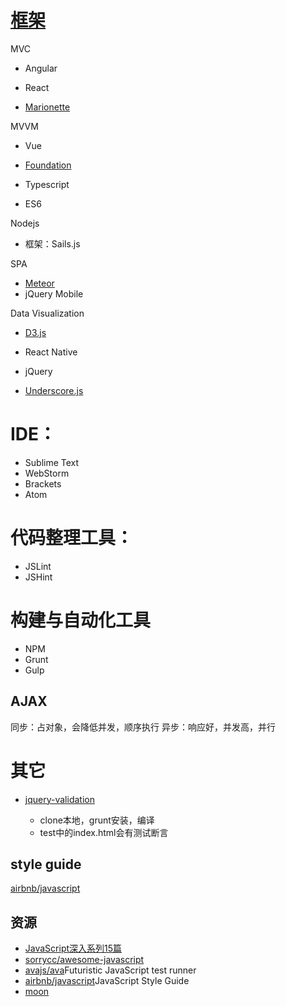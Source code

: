 # [框架](https://envato.com/blog/rising-trends-in-javascript/)

MVC

- Angular
- React

- [Marionette](https://marionettejs.com/)

MVVM

- Vue

- [Foundation](http://foundation.zurb.com/)

- Typescript

- ES6

Nodejs

- 框架：Sails.js

SPA

- [Meteor](https://www.meteor.com/)
- jQuery Mobile

Data Visualization

- [D3.js](https://d3js.org/)

- React Native

- jQuery

- [Underscore.js](http://underscorejs.org/)

# IDE：

- Sublime Text
- WebStorm
- Brackets
- Atom

# 代码整理工具：

- JSLint
- JSHint

# 构建与自动化工具

- NPM
- Grunt
- Gulp

## AJAX

同步：占对象，会降低并发，顺序执行 异步：响应好，并发高，并行

# 其它

- [jquery-validation](https://github.com/jquery-validation/jquery-validation)

  - clone本地，grunt安装，编译
  - test中的index.html会有测试断言

## style guide

[airbnb/javascript](https://github.com/airbnb/javascript)

## 资源

- [JavaScript深入系列15篇](https://juejin.im/post/59278e312f301e006c2e1510)
- [sorrycc/awesome-javascript](https://github.com/sorrycc/awesome-javascript)
- [avajs/ava](https://github.com/avajs/ava)Futuristic JavaScript test runner
- [airbnb/javascript](https://github.com/airbnb/javascript)JavaScript Style Guide
- [moon](http://moonjs.ga/docs/getting-started.html)
